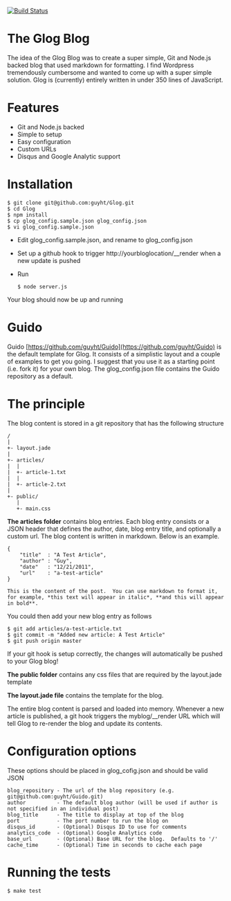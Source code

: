 [![Build Status](https://secure.travis-ci.org/guyht/Glog.png)](http://travis-ci.org/guyht/Glog)

The Glog Blog
=============

The idea of the Glog Blog was to create a super simple, Git and Node.js backed blog that used markdown for formatting.  I find Wordpress tremendously cumbersome and wanted to come up with a super simple solution.  Glog is (currently) entirely written in under 350 lines of JavaScript.

# Features
- Git and Node.js backed
- Simple to setup
- Easy configuration
- Custom URLs
- Disqus and Google Analytic support


# Installation

    $ git clone git@github.com:guyht/Glog.git
    $ cd Glog
	$ npm install
    $ cp glog_config.sample.json glog_config.json
    $ vi glog_config.sample.json

- Edit glog_config.sample.json, and rename to glog_config.json
- Set up a github hook to trigger http://yourbloglocation/__render when a new update is pushed
- Run

    `$ node server.js`

Your blog should now be up and running

# Guido

Guido [https://github.com/guyht/Guido](https://github.com/guyht/Guido) is the default template for Glog.  It consists of a simplistic layout and a couple of examples to get you going.  I suggest that you use it as a starting point (i.e. fork it) for your own blog.  The glog_config.json file contains the Guido repository as a default.

# The principle

The blog content is stored in a git repository that has the following structure

    /
    |
    +- layout.jade
    |
    +- articles/
    |  |
    |  +- article-1.txt
    |  |
    |  +- article-2.txt
    |
    +- public/
       |
       +- main.css

**The articles folder** contains blog entries.  Each blog entry consists or a JSON header that defines the author, date, blog entry title, and optionally a custom url. The blog content is written in markdown.  Below is an example.

    {
    	"title"  : "A Test Article",
    	"author" : "Guy",
    	"date"   : "12/21/2011",
        "url"    : "a-test-article"
    }

    This is the content of the post.  You can use markdown to format it,
    for example, *this text will appear in italic*, **and this will appear in bold**.

You could then add your new blog entry as follows

    $ git add articles/a-test-article.txt
    $ git commit -m "Added new article: A Test Article"
    $ git push origin master

If your git hook is setup correctly, the changes will automatically be pushed to your Glog blog!

**The public folder** contains any css files that are required by the layout.jade template

**The layout.jade file** contains the template for the blog.

The entire blog content is parsed and loaded into memory.  Whenever a new article is published, a git hook triggers the myblog/__render URL which will tell Glog to re-render the blog and update its contents.


# Configuration options
These options should be placed in glog_cofig.json and should be valid JSON

    blog_repository - The url of the blog repository (e.g. git@github.com:guyht/Guido.git)
    author          - The default blog author (will be used if author is not specified in an individual post)
    blog_title      - The title to display at top of the blog
    port            - The port number to run the blog on
    disqus_id       - (Optional) Disqus ID to use for comments
    analytics_code  - (Optional) Google Analytics code
    base_url        - (Optional) Base URL for the blog.  Defaults to '/'
	cache_time      - (Optional) Time in seconds to cache each page

# Running the tests

    $ make test

